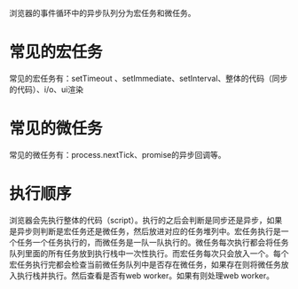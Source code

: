 浏览器的事件循环中的异步队列分为宏任务和微任务。
# 常见的宏任务
常见的宏任务有：setTimeout 、setImmediate、setInterval、整体的代码（同步的代码）、i/o、ui渲染
# 常见的微任务
常见的微任务有：process.nextTick、promise的异步回调等。
# 执行顺序
浏览器会先执行整体的代码（script）。执行的之后会判断是同步还是异步，如果是异步则判断是宏任务还是微任务，然后放进对应的任务堆列中。宏任务执行是一个任务一个任务执行的，而微任务是一队一队执行的。微任务每次执行都会将任务队列里面的所有任务放到执行栈中一次性执行。而宏任务每次只会放入一个。每个宏任务执行完都会检查当前微任务队列中是否存在微任务，如果存在则将微任务放入执行栈并执行。然后查看是否有web worker。如果有则处理web worker。


